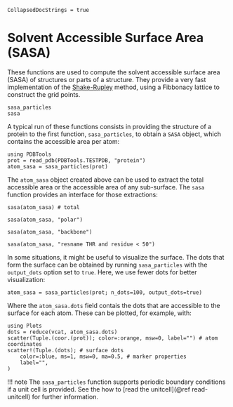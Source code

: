 ```@meta
CollapsedDocStrings = true
```

# Solvent Accessible Surface Area (SASA)

These functions are used to compute the solvent accessible surface area (SASA) of structures or parts of a structure. They provide a very fast implementation of the [Shake-Rupley](https://doi.org/10.1016/0022-2836(73)90011-9) method, using a Fibbonacy lattice to construct the grid points.

```@docs
sasa_particles
sasa
```

A typical run of these functions consists in providing the structure of a protein to the first function, `sasa_particles`, to obtain a `SASA` object, which contains the accessible area per atom:

```@example sasa
using PDBTools
prot = read_pdb(PDBTools.TESTPDB, "protein")
atom_sasa = sasa_particles(prot)
```

The `atom_sasa` object created above can be used to extract the total accessible area or the accessible area of any sub-surface. The `sasa` function provides an interface for those extractions:

```@example sasa
sasa(atom_sasa) # total
```
```@example sasa
sasa(atom_sasa, "polar") 
```

```@example sasa
sasa(atom_sasa, "backbone")
```

```@example sasa
sasa(atom_sasa, "resname THR and residue < 50") 
```

In some situations, it might be useful to visualize the surface. The dots that form the surface can be obtained by running `sasa_particles` with the `output_dots` option set to `true`. Here, we use fewer dots for better visualization:

```@example sasa
atom_sasa = sasa_particles(prot; n_dots=100, output_dots=true) 
```

Where the `atom_sasa.dots` field contais the dots that are accessible to the surface for each atom. These can be plotted, for example, with:
```@example sasa
using Plots
dots = reduce(vcat, atom_sasa.dots)
scatter(Tuple.(coor.(prot)); color=:orange, msw=0, label="") # atom coordinates
scatter!(Tuple.(dots); # surface dots
    color=:blue, ms=1, msw=0, ma=0.5, # marker properties
    label="",
)
```

!!! note
    The `sasa_particles` function supports periodic boundary conditions if a unit cell is provided. 
    See the how to [read the unitcell](@ref read-unitcell)  for further information.
